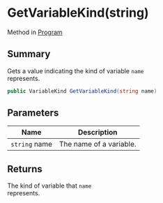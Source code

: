 # GetVariableKind(string)

Method in [Program](yarn.program.md)

## Summary

Gets a value indicating the kind of variable `name`\
represents.

```csharp
public VariableKind GetVariableKind(string name)
```

## Parameters

| Name          | Description             |
| ------------- | ----------------------- |
| `string` name | The name of a variable. |

## Returns

The kind of variable that `name`\
represents.
